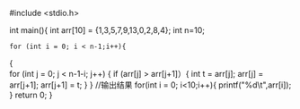 #include <stdio.h>

int main(){
    int arr[10] = {1,3,5,7,9,13,0,2,8,4};
    int n=10;
    
    for (int i = 0; i < n-1;i++){
{   
    for (int j = 0; j < n-1-i; j++)
    {
     if (arr[j] > arr[j+1]）{
         int t = arr[j];
         arr[j] = arr[j+1];
         arr[j+1] = t;
    }
}
//输出结果
    for(int i = 0; i<10;i++){
        printf("%d\t",arr[i]);
    }
    return 0;
}    
    

